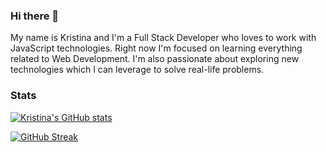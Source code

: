 ### Hi there 👋
My name is Kristina and I'm a Full Stack Developer who loves to work with JavaScript technologies. Right now I'm focused on learning everything related to Web Development. I'm also passionate about exploring new technologies which I can leverage to solve real-life problems.

### Stats
[![Kristina's GitHub stats](https://github-readme-stats.vercel.app/api?username=kristina-sparrow)](https://github.com/kristina-sparrow/github-readme-stats)

[![GitHub Streak](https://streak-stats.demolab.com/?user=kristina-sparrow&currStreakNum=2FD3EB&fire=pink&sideLabels=F00&date_format=[Y.]n.j)](https://git.io/streak-stats)

